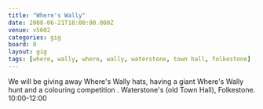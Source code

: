 ```yaml
---
title: "Where's Wally"
date: 2008-06-21T18:00:00.000Z
venue: v5602
categories: gig
board: 8
layout: gig
tags: [where, wally, where, wally, waterstone, town hall, folkestone]
---
```

We will be giving away Where's Wally hats, having a giant Where's Wally hunt and a colouring competition .  Waterstone's (old Town Hall), Folkestone.  10:00-12:00